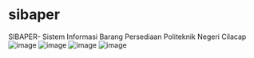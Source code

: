 # sibaper
SIBAPER- Sistem Informasi Barang Persediaan Politeknik Negeri Cilacap
![image](https://user-images.githubusercontent.com/79685285/174243226-ed3f7255-4c95-4f34-8b69-2cd1176fc14a.png)
![image](https://user-images.githubusercontent.com/79685285/174243459-07fbf130-15fe-4c94-9d4c-3fc81b2dbfa5.png)
![image](https://user-images.githubusercontent.com/79685285/174243628-7192174e-c653-465a-ba1c-1a4fe75a0740.png)
![image](https://user-images.githubusercontent.com/79685285/174243675-b66cad1a-9ad5-484a-bf9f-839f761778b5.png)

